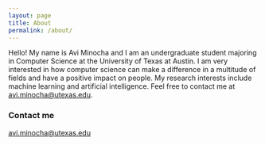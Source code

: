 ```yaml
---
layout: page
title: About
permalink: /about/
---
```


Hello! My name is Avi Minocha and I am an undergraduate student majoring in Computer Science at the University of Texas at Austin. I am very interested in how computer science can make a difference in a multitude of fields and have a positive impact on people. My research interests include machine learning and artificial intelligence. Feel free to contact me at avi.minocha@utexas.edu.

### Contact me

[avi.minocha@utexas.edu](mailto:avi.minocha@utexas.edu)
